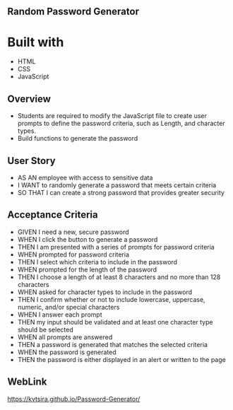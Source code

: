 ## Random Password Generator

# Built with
* HTML
* CSS
* JavaScript


## Overview
* Students are required to modify the JavaScript file to create user prompts to define the password criteria, such as Length, and character types.
* Build functions to generate the password

## User Story
* AS AN employee with access to sensitive data
* I WANT to randomly generate a password that meets certain criteria
* SO THAT I can create a strong password that provides greater security


## Acceptance Criteria
* GIVEN I need a new, secure password
* WHEN I click the button to generate a password
* THEN I am presented with a series of prompts for password criteria
* WHEN prompted for password criteria
* THEN I select which criteria to include in the password
* WHEN prompted for the length of the password
* THEN I choose a length of at least 8 characters and no more than 128 characters
* WHEN asked for character types to include in the password
* THEN I confirm whether or not to include lowercase, uppercase, numeric, and/or special characters
* WHEN I answer each prompt
* THEN my input should be validated and at least one character type should be selected
* WHEN all prompts are answered
* THEN a password is generated that matches the selected criteria
* WHEN the password is generated
* THEN the password is either displayed in an alert or written to the page

## WebLink
https://kvtsira.github.io/Password-Generator/
